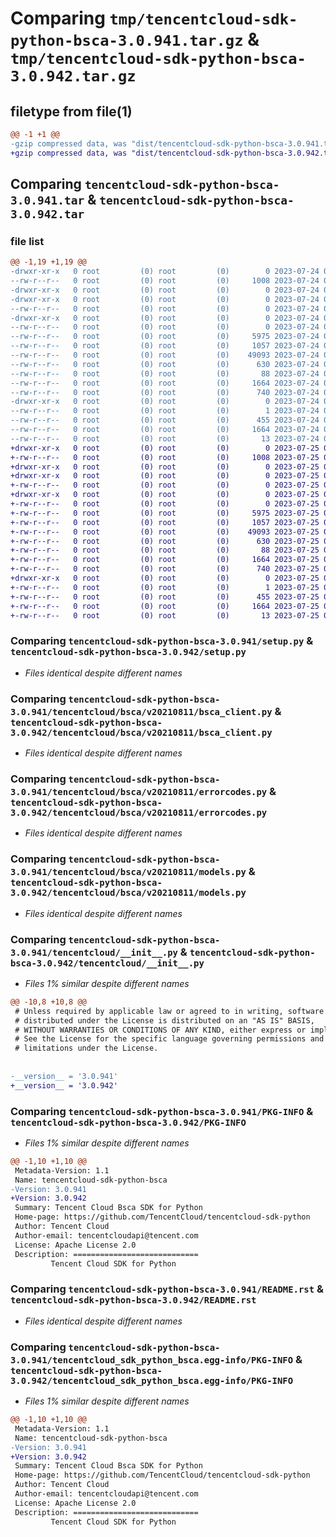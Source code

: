 # Comparing `tmp/tencentcloud-sdk-python-bsca-3.0.941.tar.gz` & `tmp/tencentcloud-sdk-python-bsca-3.0.942.tar.gz`

## filetype from file(1)

```diff
@@ -1 +1 @@
-gzip compressed data, was "dist/tencentcloud-sdk-python-bsca-3.0.941.tar", last modified: Mon Jul 24 00:31:45 2023, max compression
+gzip compressed data, was "dist/tencentcloud-sdk-python-bsca-3.0.942.tar", last modified: Tue Jul 25 04:12:26 2023, max compression
```

## Comparing `tencentcloud-sdk-python-bsca-3.0.941.tar` & `tencentcloud-sdk-python-bsca-3.0.942.tar`

### file list

```diff
@@ -1,19 +1,19 @@
-drwxr-xr-x   0 root         (0) root         (0)        0 2023-07-24 00:31:45.000000 tencentcloud-sdk-python-bsca-3.0.941/
--rw-r--r--   0 root         (0) root         (0)     1008 2023-07-24 00:31:45.000000 tencentcloud-sdk-python-bsca-3.0.941/setup.py
-drwxr-xr-x   0 root         (0) root         (0)        0 2023-07-24 00:31:45.000000 tencentcloud-sdk-python-bsca-3.0.941/tencentcloud/
-drwxr-xr-x   0 root         (0) root         (0)        0 2023-07-24 00:31:45.000000 tencentcloud-sdk-python-bsca-3.0.941/tencentcloud/bsca/
--rw-r--r--   0 root         (0) root         (0)        0 2023-07-24 00:31:45.000000 tencentcloud-sdk-python-bsca-3.0.941/tencentcloud/bsca/__init__.py
-drwxr-xr-x   0 root         (0) root         (0)        0 2023-07-24 00:31:45.000000 tencentcloud-sdk-python-bsca-3.0.941/tencentcloud/bsca/v20210811/
--rw-r--r--   0 root         (0) root         (0)        0 2023-07-24 00:31:45.000000 tencentcloud-sdk-python-bsca-3.0.941/tencentcloud/bsca/v20210811/__init__.py
--rw-r--r--   0 root         (0) root         (0)     5975 2023-07-24 00:31:45.000000 tencentcloud-sdk-python-bsca-3.0.941/tencentcloud/bsca/v20210811/bsca_client.py
--rw-r--r--   0 root         (0) root         (0)     1057 2023-07-24 00:31:45.000000 tencentcloud-sdk-python-bsca-3.0.941/tencentcloud/bsca/v20210811/errorcodes.py
--rw-r--r--   0 root         (0) root         (0)    49093 2023-07-24 00:31:45.000000 tencentcloud-sdk-python-bsca-3.0.941/tencentcloud/bsca/v20210811/models.py
--rw-r--r--   0 root         (0) root         (0)      630 2023-07-24 00:31:45.000000 tencentcloud-sdk-python-bsca-3.0.941/tencentcloud/__init__.py
--rw-r--r--   0 root         (0) root         (0)       88 2023-07-24 00:31:45.000000 tencentcloud-sdk-python-bsca-3.0.941/setup.cfg
--rw-r--r--   0 root         (0) root         (0)     1664 2023-07-24 00:31:45.000000 tencentcloud-sdk-python-bsca-3.0.941/PKG-INFO
--rw-r--r--   0 root         (0) root         (0)      740 2023-07-24 00:31:45.000000 tencentcloud-sdk-python-bsca-3.0.941/README.rst
-drwxr-xr-x   0 root         (0) root         (0)        0 2023-07-24 00:31:45.000000 tencentcloud-sdk-python-bsca-3.0.941/tencentcloud_sdk_python_bsca.egg-info/
--rw-r--r--   0 root         (0) root         (0)        1 2023-07-24 00:31:45.000000 tencentcloud-sdk-python-bsca-3.0.941/tencentcloud_sdk_python_bsca.egg-info/dependency_links.txt
--rw-r--r--   0 root         (0) root         (0)      455 2023-07-24 00:31:45.000000 tencentcloud-sdk-python-bsca-3.0.941/tencentcloud_sdk_python_bsca.egg-info/SOURCES.txt
--rw-r--r--   0 root         (0) root         (0)     1664 2023-07-24 00:31:45.000000 tencentcloud-sdk-python-bsca-3.0.941/tencentcloud_sdk_python_bsca.egg-info/PKG-INFO
--rw-r--r--   0 root         (0) root         (0)       13 2023-07-24 00:31:45.000000 tencentcloud-sdk-python-bsca-3.0.941/tencentcloud_sdk_python_bsca.egg-info/top_level.txt
+drwxr-xr-x   0 root         (0) root         (0)        0 2023-07-25 04:12:26.000000 tencentcloud-sdk-python-bsca-3.0.942/
+-rw-r--r--   0 root         (0) root         (0)     1008 2023-07-25 04:12:26.000000 tencentcloud-sdk-python-bsca-3.0.942/setup.py
+drwxr-xr-x   0 root         (0) root         (0)        0 2023-07-25 04:12:26.000000 tencentcloud-sdk-python-bsca-3.0.942/tencentcloud/
+drwxr-xr-x   0 root         (0) root         (0)        0 2023-07-25 04:12:26.000000 tencentcloud-sdk-python-bsca-3.0.942/tencentcloud/bsca/
+-rw-r--r--   0 root         (0) root         (0)        0 2023-07-25 04:12:26.000000 tencentcloud-sdk-python-bsca-3.0.942/tencentcloud/bsca/__init__.py
+drwxr-xr-x   0 root         (0) root         (0)        0 2023-07-25 04:12:26.000000 tencentcloud-sdk-python-bsca-3.0.942/tencentcloud/bsca/v20210811/
+-rw-r--r--   0 root         (0) root         (0)        0 2023-07-25 04:12:26.000000 tencentcloud-sdk-python-bsca-3.0.942/tencentcloud/bsca/v20210811/__init__.py
+-rw-r--r--   0 root         (0) root         (0)     5975 2023-07-25 04:12:26.000000 tencentcloud-sdk-python-bsca-3.0.942/tencentcloud/bsca/v20210811/bsca_client.py
+-rw-r--r--   0 root         (0) root         (0)     1057 2023-07-25 04:12:26.000000 tencentcloud-sdk-python-bsca-3.0.942/tencentcloud/bsca/v20210811/errorcodes.py
+-rw-r--r--   0 root         (0) root         (0)    49093 2023-07-25 04:12:26.000000 tencentcloud-sdk-python-bsca-3.0.942/tencentcloud/bsca/v20210811/models.py
+-rw-r--r--   0 root         (0) root         (0)      630 2023-07-25 04:12:26.000000 tencentcloud-sdk-python-bsca-3.0.942/tencentcloud/__init__.py
+-rw-r--r--   0 root         (0) root         (0)       88 2023-07-25 04:12:26.000000 tencentcloud-sdk-python-bsca-3.0.942/setup.cfg
+-rw-r--r--   0 root         (0) root         (0)     1664 2023-07-25 04:12:26.000000 tencentcloud-sdk-python-bsca-3.0.942/PKG-INFO
+-rw-r--r--   0 root         (0) root         (0)      740 2023-07-25 04:12:26.000000 tencentcloud-sdk-python-bsca-3.0.942/README.rst
+drwxr-xr-x   0 root         (0) root         (0)        0 2023-07-25 04:12:26.000000 tencentcloud-sdk-python-bsca-3.0.942/tencentcloud_sdk_python_bsca.egg-info/
+-rw-r--r--   0 root         (0) root         (0)        1 2023-07-25 04:12:26.000000 tencentcloud-sdk-python-bsca-3.0.942/tencentcloud_sdk_python_bsca.egg-info/dependency_links.txt
+-rw-r--r--   0 root         (0) root         (0)      455 2023-07-25 04:12:26.000000 tencentcloud-sdk-python-bsca-3.0.942/tencentcloud_sdk_python_bsca.egg-info/SOURCES.txt
+-rw-r--r--   0 root         (0) root         (0)     1664 2023-07-25 04:12:26.000000 tencentcloud-sdk-python-bsca-3.0.942/tencentcloud_sdk_python_bsca.egg-info/PKG-INFO
+-rw-r--r--   0 root         (0) root         (0)       13 2023-07-25 04:12:26.000000 tencentcloud-sdk-python-bsca-3.0.942/tencentcloud_sdk_python_bsca.egg-info/top_level.txt
```

### Comparing `tencentcloud-sdk-python-bsca-3.0.941/setup.py` & `tencentcloud-sdk-python-bsca-3.0.942/setup.py`

 * *Files identical despite different names*

### Comparing `tencentcloud-sdk-python-bsca-3.0.941/tencentcloud/bsca/v20210811/bsca_client.py` & `tencentcloud-sdk-python-bsca-3.0.942/tencentcloud/bsca/v20210811/bsca_client.py`

 * *Files identical despite different names*

### Comparing `tencentcloud-sdk-python-bsca-3.0.941/tencentcloud/bsca/v20210811/errorcodes.py` & `tencentcloud-sdk-python-bsca-3.0.942/tencentcloud/bsca/v20210811/errorcodes.py`

 * *Files identical despite different names*

### Comparing `tencentcloud-sdk-python-bsca-3.0.941/tencentcloud/bsca/v20210811/models.py` & `tencentcloud-sdk-python-bsca-3.0.942/tencentcloud/bsca/v20210811/models.py`

 * *Files identical despite different names*

### Comparing `tencentcloud-sdk-python-bsca-3.0.941/tencentcloud/__init__.py` & `tencentcloud-sdk-python-bsca-3.0.942/tencentcloud/__init__.py`

 * *Files 1% similar despite different names*

```diff
@@ -10,8 +10,8 @@
 # Unless required by applicable law or agreed to in writing, software
 # distributed under the License is distributed on an "AS IS" BASIS,
 # WITHOUT WARRANTIES OR CONDITIONS OF ANY KIND, either express or implied.
 # See the License for the specific language governing permissions and
 # limitations under the License.
 
 
-__version__ = '3.0.941'
+__version__ = '3.0.942'
```

### Comparing `tencentcloud-sdk-python-bsca-3.0.941/PKG-INFO` & `tencentcloud-sdk-python-bsca-3.0.942/PKG-INFO`

 * *Files 1% similar despite different names*

```diff
@@ -1,10 +1,10 @@
 Metadata-Version: 1.1
 Name: tencentcloud-sdk-python-bsca
-Version: 3.0.941
+Version: 3.0.942
 Summary: Tencent Cloud Bsca SDK for Python
 Home-page: https://github.com/TencentCloud/tencentcloud-sdk-python
 Author: Tencent Cloud
 Author-email: tencentcloudapi@tencent.com
 License: Apache License 2.0
 Description: ============================
         Tencent Cloud SDK for Python
```

### Comparing `tencentcloud-sdk-python-bsca-3.0.941/README.rst` & `tencentcloud-sdk-python-bsca-3.0.942/README.rst`

 * *Files identical despite different names*

### Comparing `tencentcloud-sdk-python-bsca-3.0.941/tencentcloud_sdk_python_bsca.egg-info/PKG-INFO` & `tencentcloud-sdk-python-bsca-3.0.942/tencentcloud_sdk_python_bsca.egg-info/PKG-INFO`

 * *Files 1% similar despite different names*

```diff
@@ -1,10 +1,10 @@
 Metadata-Version: 1.1
 Name: tencentcloud-sdk-python-bsca
-Version: 3.0.941
+Version: 3.0.942
 Summary: Tencent Cloud Bsca SDK for Python
 Home-page: https://github.com/TencentCloud/tencentcloud-sdk-python
 Author: Tencent Cloud
 Author-email: tencentcloudapi@tencent.com
 License: Apache License 2.0
 Description: ============================
         Tencent Cloud SDK for Python
```

